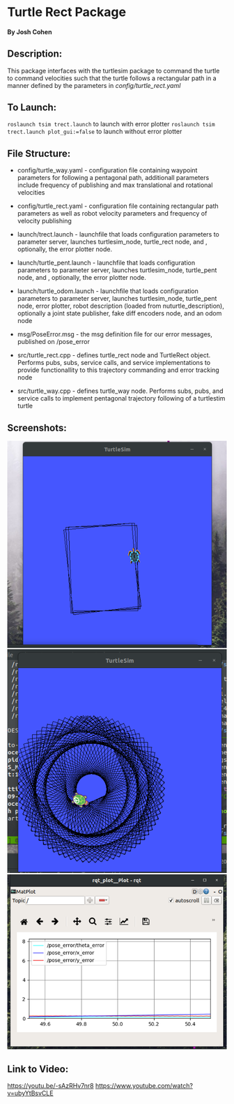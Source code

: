 # Turtle Rect Package
#### By Josh Cohen

## Description:
This package interfaces with the turtlesim package to command the turtle to command velocities such that the turtle follows a rectangular path in a manner defined by the parameters in *config/turtle_rect.yaml*

## To Launch:
`roslaunch tsim trect.launch` to launch with error plotter
`roslaunch tsim trect.launch plot_gui:=false` to launch without error plotter

## File Structure:
* config/turtle_way.yaml - configuration file containing waypoint parameters for following a pentagonal path, additionall parameters include frequency of publishing and max translational and rotational velocities

* config/turtle_rect.yaml - configuration file containing rectangular path parameters as well as robot velocity parameters and frequency of velocity publishing

* launch/trect.launch - launchfile that loads configuration parameters to parameter server, launches turtlesim_node, turtle_rect node, and , optionally, the error plotter node.

* launch/turtle_pent.launch - launchfile that loads configuration parameters to parameter server, launches turtlesim_node, turtle_pent node, and , optionally, the error plotter node.

* launch/turtle_odom.launch - launchfile that loads configuration parameters to parameter server, launches turtlesim_node, turtle_pent node, error plotter, robot description (loaded from nuturtle_description), optionally a joint state publisher, fake diff encoders node, and an odom node

* msg/PoseError.msg - the msg definition file for our error messages, published on /pose_error

* src/turtle_rect.cpp - defines turtle_rect node and TurtleRect object. Performs pubs, subs, service calls, and service implementations to provide functionallity to this trajectory commanding and error tracking node

* src/turtle_way.cpp - defines turtle_way node. Performs subs, pubs, and service calls to implement pentagonal trajectory following of a turtlestim turtle

## Screenshots:
![](media/turtle_pic1.png)
![](media/trippy_turt.png)
![](media/error_plot.png)

## Link to Video:
https://youtu.be/-sAzRHv7nr8
https://www.youtube.com/watch?v=ubyYtBsvCLE
